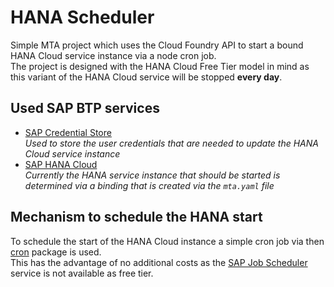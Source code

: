# HANA Scheduler

Simple MTA project which uses the Cloud Foundry API to start a bound HANA Cloud service instance via a node cron job.  
The project is designed with the HANA Cloud Free Tier model in mind as this variant of the HANA Cloud service will be stopped **every day**.

## Used SAP BTP services

- [SAP Credential Store](https://discovery-center.cloud.sap/serviceCatalog/credential-store?region=all)  
  *Used to store the user credentials that are needed to update the HANA Cloud service instance*
- [SAP HANA Cloud](https://discovery-center.cloud.sap/serviceCatalog/sap-hana-cloud?region=all&tab=feature)  
  *Currently the HANA service instance that should be started is determined via a binding that is created via the `mta.yaml` file*

## Mechanism to schedule the HANA start

To schedule the start of the HANA Cloud instance a simple cron job via then [cron](https://npmjs.org/cron) package is used.  
This has the advantage of no additional costs as the [SAP Job Scheduler](https://) service is not available as free tier.
